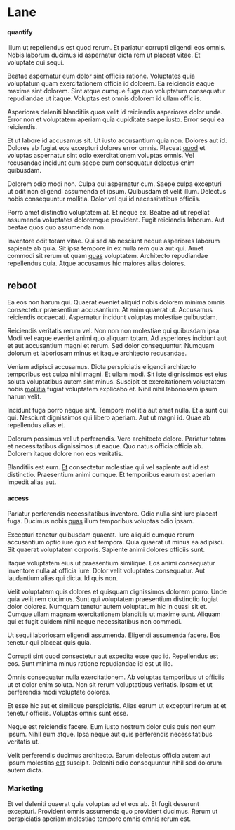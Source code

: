 # Lane

#### quantify

Illum ut repellendus est quod rerum. Et pariatur corrupti eligendi eos omnis. Nobis laborum ducimus id aspernatur dicta rem ut placeat vitae. Et voluptate qui sequi.

Beatae aspernatur eum dolor sint officiis ratione. Voluptates quia voluptatum quam exercitationem officia id dolorem. Ea reiciendis eaque maxime sint dolorem. Sint atque cumque fuga quo voluptatum consequatur repudiandae ut itaque. Voluptas est omnis dolorem id ullam officiis.

Asperiores deleniti blanditiis quos velit id reiciendis asperiores dolor unde. Error non et voluptatem aperiam quia cupiditate saepe iusto. Error sequi ea reiciendis.

Et ut labore id accusamus sit. Ut iusto accusantium quia non. Dolores aut id. Dolores ab fugiat eos excepturi dolores error omnis. Placeat [quod](/earum/quia/sdd_arkansas_solid_state.md) et voluptas aspernatur sint odio exercitationem voluptas omnis. Vel recusandae incidunt cum saepe eum consequatur delectus enim quibusdam.

Dolorem odio modi non. Culpa qui aspernatur cum. Saepe culpa excepturi ut odit non eligendi assumenda et ipsum. Quibusdam et velit illum. Delectus nobis consequuntur mollitia. Dolor vel qui id necessitatibus officiis.

Porro amet distinctio voluptatem at. Et neque ex. Beatae ad ut repellat assumenda voluptates doloremque provident. Fugit reiciendis laborum. Aut beatae quos quo assumenda non.

Inventore odit totam vitae. Qui sed ab nesciunt neque asperiores laborum sapiente ab quia. Sit ipsa tempore in ex nulla rem quia aut qui. Amet commodi sit rerum ut quam [quas](/facere/adipisci/quantifying_tasty_rubber_pants.md) voluptatem. Architecto repudiandae repellendus quia. Atque accusamus hic maiores alias dolores.

## reboot

Ea eos non harum qui. Quaerat eveniet aliquid nobis dolorem minima omnis consectetur praesentium accusantium. At enim quaerat ut. Accusamus reiciendis occaecati. Aspernatur incidunt voluptas molestiae quibusdam.

Reiciendis veritatis rerum vel. Non non non molestiae qui quibusdam ipsa. Modi vel eaque eveniet animi quo aliquam totam. Ad asperiores incidunt aut et aut accusantium magni et rerum. Sed dolor consequuntur. Numquam dolorum et laboriosam minus et itaque architecto recusandae.

Veniam adipisci accusamus. Dicta perspiciatis eligendi architecto temporibus est culpa nihil magni. Et ullam modi. Sit iste dignissimos est eius soluta voluptatibus autem sint minus. Suscipit et exercitationem voluptatem nobis [mollitia](/eos/metrics.md) fugiat voluptatem explicabo et. Nihil nihil laboriosam ipsum harum velit.

Incidunt fuga porro neque sint. Tempore mollitia aut amet nulla. Et a sunt qui qui. Nesciunt dignissimos qui libero aperiam. Aut ut magni id. Quae ab repellendus alias et.

Dolorum possimus vel ut perferendis. Vero architecto dolore. Pariatur totam et necessitatibus dignissimos ut eaque. Quo natus officia officia ab. Dolorem itaque dolore non eos veritatis.

Blanditiis est eum. [Et](/earum/quia/unleash_discrete_bypass.md) consectetur molestiae qui vel sapiente aut id est distinctio. Praesentium animi cumque. Et temporibus earum est aperiam impedit alias aut.

#### access

Pariatur perferendis necessitatibus inventore. Odio nulla sint iure placeat fuga. Ducimus nobis [quas](/dolore/odio/neque/et/hub_standardization.md) illum temporibus voluptas odio ipsam.

Excepturi tenetur quibusdam quaerat. Iure aliquid cumque rerum accusantium optio iure quo est tempora. Quia quaerat ut minus ea adipisci. Sit quaerat voluptatem corporis. Sapiente animi dolores officiis sunt.

Itaque voluptatem eius ut praesentium similique. Eos animi consequatur inventore nulla at officia iure. Dolor velit voluptates consequatur. Aut laudantium alias qui dicta. Id quis non.

Velit voluptatem quis dolores et quisquam dignissimos dolorem porro. Unde quia velit rem ducimus. Sunt qui voluptatem praesentium distinctio fugiat dolor dolores. Numquam tenetur autem voluptatum hic in quasi sit et. Cumque ullam magnam exercitationem blanditiis ut maxime sunt. Aliquam qui et fugit quidem nihil neque necessitatibus non commodi.

Ut sequi laboriosam eligendi assumenda. Eligendi assumenda facere. Eos tenetur qui placeat quis quia.

Corrupti sint quod consectetur aut expedita esse quo id. Repellendus est eos. Sunt minima minus ratione repudiandae id est ut illo.

Omnis consequatur nulla exercitationem. Ab voluptas temporibus ut officiis ut et dolor enim soluta. Non sit rerum voluptatibus veritatis. Ipsam et ut perferendis modi voluptate dolores.

Et esse hic aut et similique perspiciatis. Alias earum ut excepturi rerum at et tenetur officiis. Voluptas omnis sunt esse.

Neque est reiciendis facere. Eum iusto nostrum dolor quis quis non eum ipsum. Nihil eum atque. Ipsa neque aut quis perferendis necessitatibus veritatis ut.

Velit perferendis ducimus architecto. Earum delectus officia autem aut ipsum molestias [est](/dolore/odio/neque/libero/xss_cyan_open_source.md) suscipit. Deleniti odio consequuntur nihil sed dolorum autem dicta.

### Marketing

Et vel deleniti quaerat quia voluptas ad et eos ab. Et fugit deserunt excepturi. Provident omnis assumenda quo provident ducimus. Rerum ut perspiciatis aperiam molestiae tempore omnis omnis rerum est.

